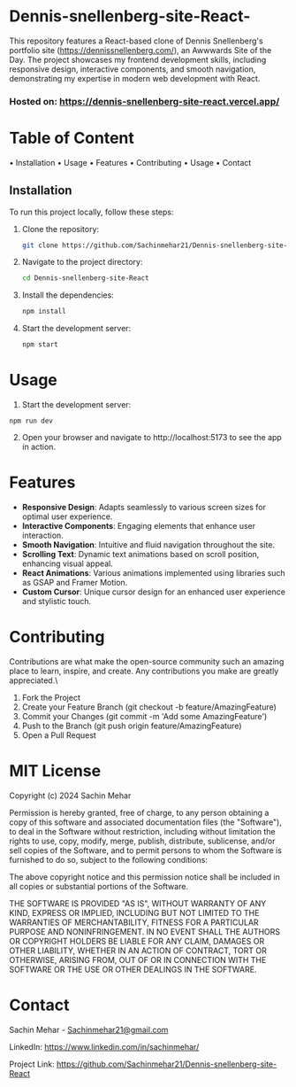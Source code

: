 # Dennis-snellenberg-site-React-

This repository features a React-based clone of Dennis Snellenberg's portfolio site (https://dennissnellenberg.com/), an Awwwards Site of the Day. The project showcases my frontend development skills, including responsive design, interactive components, and smooth navigation, demonstrating my expertise in modern web development with React.

### Hosted on: https://dennis-snellenberg-site-react.vercel.app/

# Table of Content 
 
 • Installation
 • Usage
 • Features
 • Contributing
 • Usage
 • Contact

 ## Installation

To run this project locally, follow these steps:

1. Clone the repository:
    ```bash
    git clone https://github.com/Sachinmehar21/Dennis-snellenberg-site-React
    ```

2. Navigate to the project directory:
    ```bash
    cd Dennis-snellenberg-site-React
    ```

3. Install the dependencies:
    ```bash
    npm install
    ```

4. Start the development server:
    ```bash
    npm start
    ```

# Usage

1. Start the development server:
``` 
npm run dev
```
2. Open your browser and navigate to http://localhost:5173 to see the app in action.
 

# Features

- **Responsive Design**: Adapts seamlessly to various screen sizes for optimal user experience.
- **Interactive Components**: Engaging elements that enhance user interaction.
- **Smooth Navigation**: Intuitive and fluid navigation throughout the site.
- **Scrolling Text**: Dynamic text animations based on scroll position, enhancing visual appeal.
- **React Animations**: Various animations implemented using libraries such as GSAP and Framer Motion.
- **Custom Cursor**: Unique cursor design for an enhanced user experience and stylistic touch.

# Contributing

Contributions are what make the open-source community such an amazing place to learn, inspire, and create. Any contributions you make are greatly appreciated.\

1. Fork the Project
2. Create your Feature Branch (git checkout -b feature/AmazingFeature)
3. Commit your Changes (git commit -m 'Add some AmazingFeature')
4. Push to the Branch (git push origin feature/AmazingFeature)
5. Open a Pull Request

# MIT License

Copyright (c) 2024 Sachin Mehar

Permission is hereby granted, free of charge, to any person obtaining a copy
of this software and associated documentation files (the "Software"), to deal
in the Software without restriction, including without limitation the rights
to use, copy, modify, merge, publish, distribute, sublicense, and/or sell
copies of the Software, and to permit persons to whom the Software is
furnished to do so, subject to the following conditions:

The above copyright notice and this permission notice shall be included in all
copies or substantial portions of the Software.

THE SOFTWARE IS PROVIDED "AS IS", WITHOUT WARRANTY OF ANY KIND, EXPRESS OR
IMPLIED, INCLUDING BUT NOT LIMITED TO THE WARRANTIES OF MERCHANTABILITY,
FITNESS FOR A PARTICULAR PURPOSE AND NONINFRINGEMENT. IN NO EVENT SHALL THE
AUTHORS OR COPYRIGHT HOLDERS BE LIABLE FOR ANY CLAIM, DAMAGES OR OTHER
LIABILITY, WHETHER IN AN ACTION OF CONTRACT, TORT OR OTHERWISE, ARISING FROM,
OUT OF OR IN CONNECTION WITH THE SOFTWARE OR THE USE OR OTHER DEALINGS IN THE
SOFTWARE.


# Contact

Sachin Mehar - Sachinmehar21@gmail.com

LinkedIn: https://www.linkedin.com/in/sachinmehar/

Project Link: https://github.com/Sachinmehar21/Dennis-snellenberg-site-React
